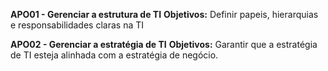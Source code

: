 **APO01 - Gerenciar a estrutura de TI**
**Objetivos:** Definir papeis, hierarquias e responsabilidades claras na TI

**APO02 - Gerenciar a estratégia de TI**
**Objetivos:** Garantir que a estratégia de TI esteja alinhada com a estratégia de negócio.
